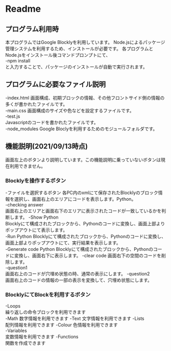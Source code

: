# Readme

## プログラム利用時
本プログラムではGoogle Blocklyを利用しています。 
Node.jsによるパッケージ管理システムを利用するため、インストールが必要です。 
各プログラムとNode.jsをインストール後コマンドプロンプトにて、  
-npm install  
と入力することで、パッケージのインストールが自動で実行されます。

## プログラムに必要なファイル説明
-index.html 
画面構成、初期ブロックの情報、その他フロントサイド側の情報の多くが書かれたファイルです。  
-main.css 
画面構成のサイズや色などを設定するファイルです。  
-test.js  
Javascriptのコードを書かれたファイルです。  
-node_modules 
Google Bloclyを利用するためのモジュールフォルダです。 

## 機能説明(2021/09/13時点)
画面左上のボタンより説明しています。この機能説明に乗っていないボタンは現在利用できません。 

### Blocklyを操作するボタン
-ファイルを選択するボタン 
各PC内のxmlにて保存されたBlocklyのブロック情報を選択し、画面右上のエリアにコードを表示します。Python。  
-checking answer  
画面右上のエリアと画面右下のエリアに表示されたコードが一致しているかを判断します。 
-Show Python  
Blocklyにて構成されたブロックから、Pythonのコードに変換し、画面上部よりポップアウトにて表示します。  
-Run Python 
Blocklyにて構成されたブロックから、Pythonのコードに変換し、画面上部よりポップアウトにて、実行結果を表示します。  
-Generate code Python 
Blocklyにて構成されたブロックから、Pythonのコードに変換し、画面右下に表示します。 
-clear code 
画面右下の空間のコードを削除します。  
-question1  
画面右上のコードが穴埋め状態の時、通常の表示にします。 
-question2  
画面右上のコードの情報の一部の表示を変換して、穴埋め状態にします。 

### BlocklyにてBlockを利用するボタン
-Loops  
繰り返しの命令ブロックを利用できます  
-Math 
数字情報を利用できます 
-Text 
文字情報を利用できます 
-Lists  
配列情報を利用できます 
-Colour 
色情報を利用できます  
-Variables  
変数情報を利用できます 
-Functions  
関数を作成できます 
